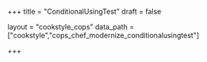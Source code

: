 +++
title = "ConditionalUsingTest"
draft = false

layout = "cookstyle_cops"
data_path = ["cookstyle","cops_chef_modernize_conditionalusingtest"]

+++

<!-- The content of this page is automatically generated from the
cops_chef_modernize_conditionalusingtest.yml file in github.com/chef/cookstyle/blob/master/docs-chef-io/data/cookstyle/. -->
